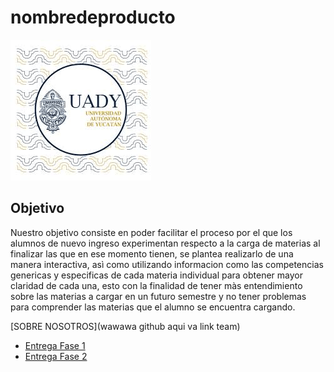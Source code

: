 # nombredeproducto

![UADY](https://github.com/Killercrod/Equipo-1-FIS-Repositorio/blob/main/Assets/UADY.png)

## Objetivo
Nuestro objetivo consiste en poder facilitar el proceso por el que los alumnos de nuevo ingreso experimentan respecto a la carga de materias al finalizar las que en ese momento tienen, se plantea realizarlo de una manera interactiva, asì como utilizando informacion como las competencias genericas y especificas de cada materia individual para obtener mayor claridad de cada una, esto con la finalidad de tener màs entendimiento sobre las materias a cargar en un futuro semestre y no tener problemas para comprender las materias que el alumno se encuentra cargando.

[SOBRE NOSOTROS](wawawa github aqui va link team)

- [Entrega Fase 1](https://github.com/Killercrod/Equipo-1-FIS-Repositorio/tree/FASE-1-PROYECTO-FIS)
- [Entrega Fase 2](https://github.com/Killercrod/Equipo-1-FIS-Repositorio/tree/fase2mangoborrador)
